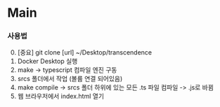 # Main

### 사용법
0. [중요] git clone [url] ~/Desktop/transcendence
1. Docker Desktop 실행
2. make -> typescript 컴파일 엔진 구동
3. srcs 폴더에서 작업 (볼륨 연결 되어있음)
4. make compile -> srcs 폴더 하위에 있는 모든 .ts 파일 컴파일 -> .js로 바뀜
5. 웹 브라우저에서 index.html 열기
